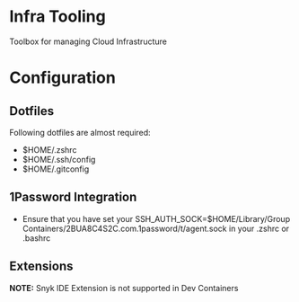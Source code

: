 # Infra Tooling
Toolbox for managing Cloud Infrastructure

# Configuration
## Dotfiles
Following dotfiles are almost required:
* $HOME/.zshrc
* $HOME/.ssh/config
* $HOME/.gitconfig

## 1Password Integration
* Ensure that you have set your SSH_AUTH_SOCK=$HOME/Library/Group Containers/2BUA8C4S2C.com.1password/t/agent.sock in your .zshrc or .bashrc

## Extensions
**NOTE:** Snyk IDE Extension is not supported in Dev Containers